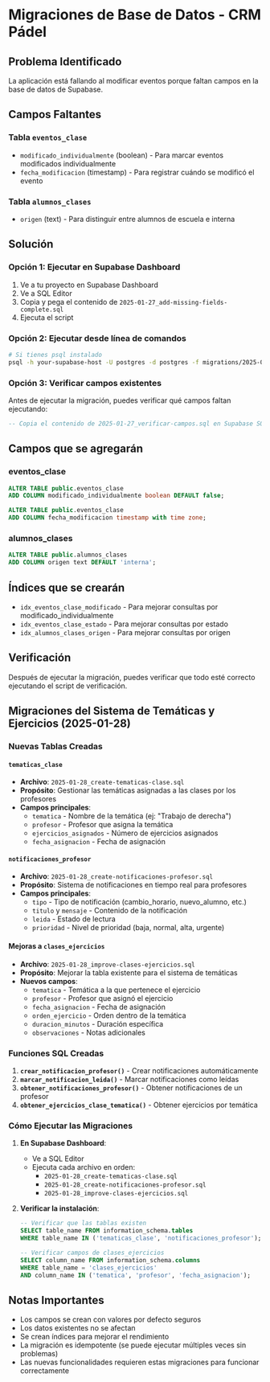 # Migraciones de Base de Datos - CRM Pádel

## Problema Identificado
La aplicación está fallando al modificar eventos porque faltan campos en la base de datos de Supabase.

## Campos Faltantes

### Tabla `eventos_clase`
- `modificado_individualmente` (boolean) - Para marcar eventos modificados individualmente
- `fecha_modificacion` (timestamp) - Para registrar cuándo se modificó el evento

### Tabla `alumnos_clases`
- `origen` (text) - Para distinguir entre alumnos de escuela e interna

## Solución

### Opción 1: Ejecutar en Supabase Dashboard
1. Ve a tu proyecto en Supabase Dashboard
2. Ve a SQL Editor
3. Copia y pega el contenido de `2025-01-27_add-missing-fields-complete.sql`
4. Ejecuta el script

### Opción 2: Ejecutar desde línea de comandos
```bash
# Si tienes psql instalado
psql -h your-supabase-host -U postgres -d postgres -f migrations/2025-01-27_add-missing-fields-complete.sql
```

### Opción 3: Verificar campos existentes
Antes de ejecutar la migración, puedes verificar qué campos faltan ejecutando:
```sql
-- Copia el contenido de 2025-01-27_verificar-campos.sql en Supabase SQL Editor
```

## Campos que se agregarán

### eventos_clase
```sql
ALTER TABLE public.eventos_clase 
ADD COLUMN modificado_individualmente boolean DEFAULT false;

ALTER TABLE public.eventos_clase 
ADD COLUMN fecha_modificacion timestamp with time zone;
```

### alumnos_clases
```sql
ALTER TABLE public.alumnos_clases 
ADD COLUMN origen text DEFAULT 'interna';
```

## Índices que se crearán
- `idx_eventos_clase_modificado` - Para mejorar consultas por modificado_individualmente
- `idx_eventos_clase_estado` - Para mejorar consultas por estado
- `idx_alumnos_clases_origen` - Para mejorar consultas por origen

## Verificación
Después de ejecutar la migración, puedes verificar que todo esté correcto ejecutando el script de verificación.

## Migraciones del Sistema de Temáticas y Ejercicios (2025-01-28)

### Nuevas Tablas Creadas

#### `tematicas_clase`
- **Archivo**: `2025-01-28_create-tematicas-clase.sql`
- **Propósito**: Gestionar las temáticas asignadas a las clases por los profesores
- **Campos principales**:
  - `tematica` - Nombre de la temática (ej: "Trabajo de derecha")
  - `profesor` - Profesor que asigna la temática
  - `ejercicios_asignados` - Número de ejercicios asignados
  - `fecha_asignacion` - Fecha de asignación

#### `notificaciones_profesor`
- **Archivo**: `2025-01-28_create-notificaciones-profesor.sql`
- **Propósito**: Sistema de notificaciones en tiempo real para profesores
- **Campos principales**:
  - `tipo` - Tipo de notificación (cambio_horario, nuevo_alumno, etc.)
  - `titulo` y `mensaje` - Contenido de la notificación
  - `leida` - Estado de lectura
  - `prioridad` - Nivel de prioridad (baja, normal, alta, urgente)

#### Mejoras a `clases_ejercicios`
- **Archivo**: `2025-01-28_improve-clases-ejercicios.sql`
- **Propósito**: Mejorar la tabla existente para el sistema de temáticas
- **Nuevos campos**:
  - `tematica` - Temática a la que pertenece el ejercicio
  - `profesor` - Profesor que asignó el ejercicio
  - `fecha_asignacion` - Fecha de asignación
  - `orden_ejercicio` - Orden dentro de la temática
  - `duracion_minutos` - Duración específica
  - `observaciones` - Notas adicionales

### Funciones SQL Creadas

1. **`crear_notificacion_profesor()`** - Crear notificaciones automáticamente
2. **`marcar_notificacion_leida()`** - Marcar notificaciones como leídas
3. **`obtener_notificaciones_profesor()`** - Obtener notificaciones de un profesor
4. **`obtener_ejercicios_clase_tematica()`** - Obtener ejercicios por temática

### Cómo Ejecutar las Migraciones

1. **En Supabase Dashboard**:
   - Ve a SQL Editor
   - Ejecuta cada archivo en orden:
     - `2025-01-28_create-tematicas-clase.sql`
     - `2025-01-28_create-notificaciones-profesor.sql`
     - `2025-01-28_improve-clases-ejercicios.sql`

2. **Verificar la instalación**:
   ```sql
   -- Verificar que las tablas existen
   SELECT table_name FROM information_schema.tables 
   WHERE table_name IN ('tematicas_clase', 'notificaciones_profesor');
   
   -- Verificar campos de clases_ejercicios
   SELECT column_name FROM information_schema.columns 
   WHERE table_name = 'clases_ejercicios' 
   AND column_name IN ('tematica', 'profesor', 'fecha_asignacion');
   ```

## Notas Importantes
- Los campos se crean con valores por defecto seguros
- Los datos existentes no se afectan
- Se crean índices para mejorar el rendimiento
- La migración es idempotente (se puede ejecutar múltiples veces sin problemas)
- Las nuevas funcionalidades requieren estas migraciones para funcionar correctamente
